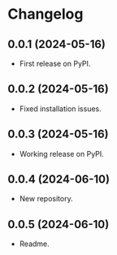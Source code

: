 # Changelog

## 0.0.1 (2024-05-16)

* First release on PyPI.

## 0.0.2 (2024-05-16)

* Fixed installation issues.

## 0.0.3 (2024-05-16)

* Working release on PyPI.

## 0.0.4 (2024-06-10)

* New repository.

## 0.0.5 (2024-06-10)

* Readme.
